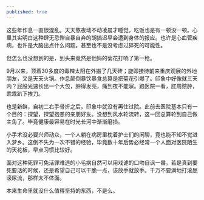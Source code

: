 ```yaml
---
published: true
---
```


这些年作息一直很混乱。天天熬夜动不动凌晨才睡觉，吃饭也是有一顿没一顿。心里其实明白这种肆无忌惮自暴自弃的胡搞迟早会遭到身体的报应。也许是心血管疾病，也许是大脑出点什么问题。甚至也不是没考虑过猝死的可能性。

但怎么也没想到的是，到头来竟然是他妈的菊花打响了第一枪。

9月以来，顶着30多度的毒辣太阳在外搬了几天砖；旋即接待前来重庆观展的外地朋友，又是天天火锅。作息颠倒暴饮暴食总算是把菊花引爆了。印象中好像就三天内？屁股光速长出一个大包，肿得发亮，痛到夜不能寐。跑医院一看，肛周脓肿，乖乖趴下挨刀。

也是新鲜，自初二右手骨折之后，印象中就没有再住过院。此前去医院基本只有一个目的：探望，探望抱恙的亲朋好友。没想到风水轮流转，这一回总算轮到自己做主角了。毕竟健康最容易在时光长河中渐渐磨损。

小手术没必要兴师动众，一个人躺在病房里枕着护士们的闲聊，竟也能不知不觉进入梦乡。这倒不失为一次不错的经验，毕竟数十年后势必经常一个人面对医院陌生的天花板，早点习惯比较好。

面对这种死罪可免活罪难逃的小毛病自然可以用戏谑的口吻自讽一番。若是真到要死要活的时候，还是希望自己可以干脆一点，该放手就放手。千万不要满地打滚屁滚尿流，那样太不体面。

本来生命里就没什么值得坚持的东西，不是么。
